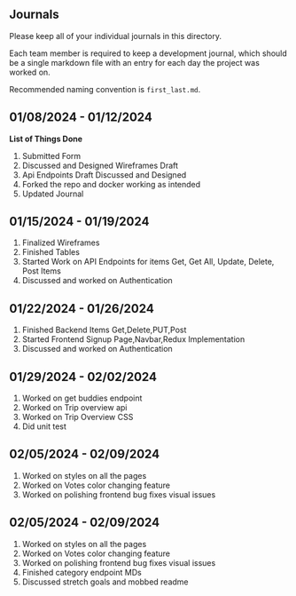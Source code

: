 ## Journals

Please keep all of your individual journals in this directory.

Each team member is required to keep a development journal, which should be a single markdown file with an entry for each day the project was worked on.

Recommended naming convention is `first_last.md`.



## 01/08/2024 - 01/12/2024
  **List of Things Done**
  1. Submitted Form
  2. Discussed and Designed Wireframes Draft
  3. Api Endpoints Draft Discussed and Designed
  4. Forked the repo and docker working as intended
  5. Updated Journal
  
## 01/15/2024 - 01/19/2024
  1. Finalized Wireframes
  2. Finished Tables
  3. Started Work on API Endpoints for items Get, Get All, Update, Delete, Post Items
  4. Discussed and worked on Authentication

## 01/22/2024 - 01/26/2024
  1. Finished Backend Items Get,Delete,PUT,Post
  2. Started Frontend Signup Page,Navbar,Redux Implementation
  3. Discussed and worked on Authentication

## 01/29/2024 - 02/02/2024
  1. Worked on get buddies endpoint
  2. Worked on Trip overview api
  3. Worked on Trip Overview CSS
  4. Did unit test

## 02/05/2024 - 02/09/2024
  1. Worked on styles on all the pages
  2. Worked on Votes color changing feature
  3. Worked on polishing frontend bug fixes visual issues


## 02/05/2024 - 02/09/2024
  1. Worked on styles on all the pages
  2. Worked on Votes color changing feature
  3. Worked on polishing frontend bug fixes visual issues
  4. Finished category endpoint MDs 
  5. Discussed stretch goals and mobbed readme


